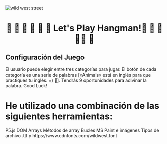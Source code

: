 ![wild west street](https://github.com/user-attachments/assets/7e31789d-8c68-4e01-a827-5bdeabf02dea)

<center><h1 = align = "center"> 🌵 🐃 🌵 🐎 🌵 🤠 Let's Play Hangman!🤠 🌵 🐎 🌵🐃 🌵 </h1></center>

<h2>Configuración del Juego</h2>
<p>El usuario puede elegir entre tres categorías para jugar.  El botón de cada categoría es una serie de palabras [«Animals» está en inglés para que practiques tu inglés. =) 🚀].   
Tendrás 9 oportunidades para adivinar la palabra. 
Good Luck! </p>

<h1>He utilizado una combinación de las siguientes herramientas:</h1>
P5.js
DOM
Arrays
Métodos de array
Bucles
MS Paint e imágenes
Tipos de archivo .ttf y https://www.cdnfonts.com/wildwest.font
